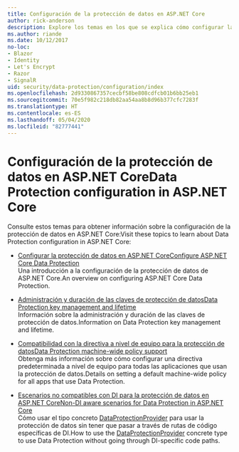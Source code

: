 ```yaml
---
title: Configuración de la protección de datos en ASP.NET Core
author: rick-anderson
description: Explore los temas en los que se explica cómo configurar la protección de datos en ASP.NET Core.
ms.author: riande
ms.date: 10/12/2017
no-loc:
- Blazor
- Identity
- Let's Encrypt
- Razor
- SignalR
uid: security/data-protection/configuration/index
ms.openlocfilehash: 2d9330867357cecbf58be808cdfcb01b6bb25eb1
ms.sourcegitcommit: 70e5f982c218db82aa54aa8b8d96b377cfc7283f
ms.translationtype: HT
ms.contentlocale: es-ES
ms.lasthandoff: 05/04/2020
ms.locfileid: "82777441"
---
```

# <a name="data-protection-configuration-in-aspnet-core"></a><span data-ttu-id="29ceb-103">Configuración de la protección de datos en ASP.NET Core</span><span class="sxs-lookup"><span data-stu-id="29ceb-103">Data Protection configuration in ASP.NET Core</span></span>

<span data-ttu-id="29ceb-104">Consulte estos temas para obtener información sobre la configuración de la protección de datos en ASP.NET Core:</span><span class="sxs-lookup"><span data-stu-id="29ceb-104">Visit these topics to learn about Data Protection configuration in ASP.NET Core:</span></span>

* [<span data-ttu-id="29ceb-105">Configurar la protección de datos en ASP.NET Core</span><span class="sxs-lookup"><span data-stu-id="29ceb-105">Configure ASP.NET Core Data Protection</span></span>](xref:security/data-protection/configuration/overview)  
  <span data-ttu-id="29ceb-106">Una introducción a la configuración de la protección de datos de ASP.NET Core.</span><span class="sxs-lookup"><span data-stu-id="29ceb-106">An overview on configuring ASP.NET Core Data Protection.</span></span>

* [<span data-ttu-id="29ceb-107">Administración y duración de las claves de protección de datos</span><span class="sxs-lookup"><span data-stu-id="29ceb-107">Data Protection key management and lifetime</span></span>](xref:security/data-protection/configuration/default-settings)  
  <span data-ttu-id="29ceb-108">Información sobre la administración y duración de las claves de protección de datos.</span><span class="sxs-lookup"><span data-stu-id="29ceb-108">Information on Data Protection key management and lifetime.</span></span>

* [<span data-ttu-id="29ceb-109">Compatibilidad con la directiva a nivel de equipo para la protección de datos</span><span class="sxs-lookup"><span data-stu-id="29ceb-109">Data Protection machine-wide policy support</span></span>](xref:security/data-protection/configuration/machine-wide-policy)  
  <span data-ttu-id="29ceb-110">Obtenga más información sobre cómo configurar una directiva predeterminada a nivel de equipo para todas las aplicaciones que usan la protección de datos.</span><span class="sxs-lookup"><span data-stu-id="29ceb-110">Details on setting a default machine-wide policy for all apps that use Data Protection.</span></span>

* [<span data-ttu-id="29ceb-111">Escenarios no compatibles con DI para la protección de datos en ASP.NET Core</span><span class="sxs-lookup"><span data-stu-id="29ceb-111">Non-DI aware scenarios for Data Protection in ASP.NET Core</span></span>](xref:security/data-protection/configuration/non-di-scenarios)  
  <span data-ttu-id="29ceb-112">Cómo usar el tipo concreto [DataProtectionProvider](/dotnet/api/Microsoft.AspNetCore.DataProtection.DataProtectionProvider) para usar la protección de datos sin tener que pasar a través de rutas de código específicas de DI.</span><span class="sxs-lookup"><span data-stu-id="29ceb-112">How to use the [DataProtectionProvider](/dotnet/api/Microsoft.AspNetCore.DataProtection.DataProtectionProvider) concrete type to use Data Protection without going through DI-specific code paths.</span></span>
